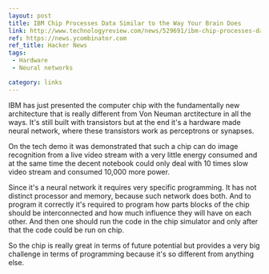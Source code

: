 ```yaml
---
layout: post
title: IBM Chip Processes Data Similar to the Way Your Brain Does
link: http://www.technologyreview.com/news/529691/ibm-chip-processes-data-similar-to-the-way-your-brain-does/
ref: https://news.ycombinator.com
ref_title: Hacker News
tags:
 - Hardware
 - Neural networks

category: links
---
```


IBM has just presented the computer chip with the fundamentally new architecture
that is really different from Von Neuman arctitecture in all the ways. It's
still built with transistors but at the end it's a hardware made neural network,
where these transistors work as perceptrons or synapses.

On the tech demo it was demonstrated that such a chip can do image recognition
from a live video stream with a very little energy consumed and at the same time
the decent notebook could only deal with 10 times slow video stream and consumed
10,000 more power.

Since it's a neural network it requires very specific programming. It has not distinct
processor and memory, because such network does both. And to program it correctly
it's required to program how parts blocks of the chip should be interconnected and
how much influence they will have on each other. And then one should run the code
in the chip simulator and only after that the code could be run on chip.

So the chip is really great in terms of future potential but provides a very big
challenge in terms of programming because it's so different from anything else.



